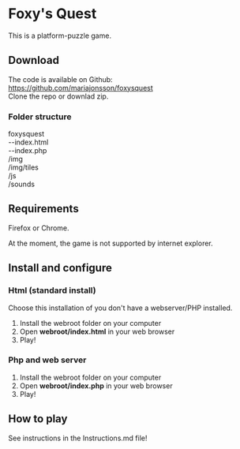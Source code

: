 # Foxy's Quest
This is a platform-puzzle game. 

Download
-----

The code is available on Github: https://github.com/mariajonsson/foxysquest   
Clone the repo or downlad zip.

### Folder structure

foxysquest  
--index.html  
--index.php  
/img   
/img/tiles    
/js  
/sounds  

Requirements
----

Firefox or Chrome.

At the moment, the game is not supported by internet explorer.


Install and configure
----



### Html (standard install)
Choose this installation of you don't have a webserver/PHP installed. 

1. Install the webroot folder on your computer   
2. Open **webroot/index.html** in your web browser   
3. Play!


### Php and web server

1. Install the webroot folder on your computer   
2. Open **webroot/index.php** in your web browser   
3. Play!

How to play
-----
See instructions in the Instructions.md file!
